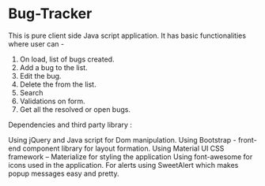 # Bug-Tracker

This is pure client side Java script application. It has basic functionalities where user can -
1. On load, list of bugs created.
2. Add a bug to the list.
3. Edit the bug.
4. Delete the from the list.
5. Search 
6. Validations on form.
7. Get all the resolved or open bugs. 


Dependencies and third party library : 

Using jQuery and Java script for Dom manipulation.
Using Bootstrap - front-end component library for layout formation. 
Using Material UI CSS framework – Materialize for styling the application
Using font-awesome for icons used in the application.
For alerts using SweetAlert which makes popup messages easy and pretty.



